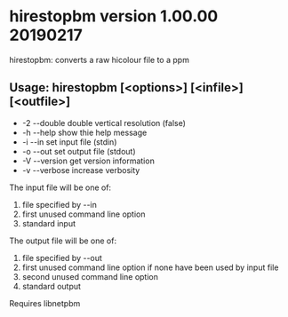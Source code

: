 # hirestopbm version 1.00.00 20190217

hirestopbm: converts a raw hicolour file to a ppm

## Usage: hirestopbm [&lt;options&gt;]  [&lt;infile&gt;]  [&lt;outfile&gt;]

- -2 --double  double vertical resolution (false)
- -h --help    show thie help message
- -i --in      set input file (stdin)
- -o --out     set output file (stdout)
- -V --version get version information
- -v --verbose increase verbosity
	
The input file will be one of:

1. file specified by --in
2. first unused command line option
3. standard input
	
The output file will be one of:

1. file specified by --out
2. first unused command line option if none have been used by input file
3. second unused command line option
4. standard output
	
Requires libnetpbm
